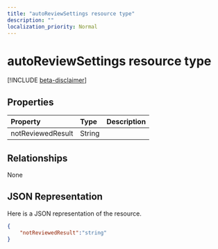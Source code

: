 ```yaml
---
title: "autoReviewSettings resource type"
description: ""
localization_priority: Normal
---
```


# autoReviewSettings resource type

[!INCLUDE [beta-disclaimer](../../includes/beta-disclaimer.md)]


## Properties
|Property|Type|Description|
|:---|:---|:---|
| notReviewedResult | String |  |

## Relationships
None

## JSON Representation
Here is a JSON representation of the resource.
<!--{
  "blockType": "resource",
  "@odata.type": "microsoft.graph.autoReviewSettings"
}-->
``` json
{
    "notReviewedResult":"string"
}
```



